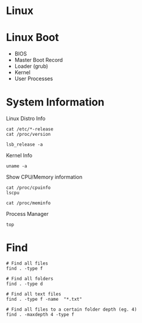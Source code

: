 # Linux

# Linux Boot

- BIOS
- Master Boot Record
- Loader (grub)
- Kernel
- User Processes

# System Information

Linux Distro Info

```
cat /etc/*-release
cat /proc/version

lsb_release -a
```

Kernel Info

```
uname -a
```

Show CPU/Memory information

```
cat /proc/cpuinfo
lscpu

cat /proc/meminfo
```

Process Manager

```
top
```

# Find

```
# Find all files
find . -type f

# Find all folders
find . -type d

# Find all text files
find . -type f -name  "*.txt"

# Find all files to a certain folder depth (eg. 4)
find . -maxdepth 4 -type f
```